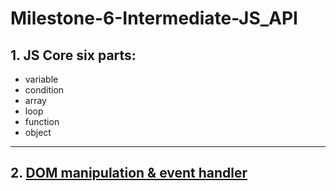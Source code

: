 # Milestone-6-Intermediate-JS_API

## 1. JS Core six parts:
* variable
* condition
* array
* loop
* function
* object
<hr>

## 2. <a href="https://github.com/Polin-Rahman/Milestone-6-Intermediate-JS_API/tree/main/module-30/dom-manipulation" target="_blank"><b>DOM manipulation & event handler</b></a>

